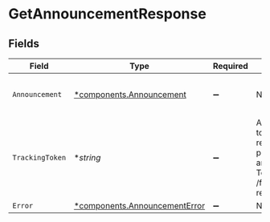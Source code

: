 # GetAnnouncementResponse


## Fields

| Field                                                                                             | Type                                                                                              | Required                                                                                          | Description                                                                                       | Example                                                                                           |
| ------------------------------------------------------------------------------------------------- | ------------------------------------------------------------------------------------------------- | ------------------------------------------------------------------------------------------------- | ------------------------------------------------------------------------------------------------- | ------------------------------------------------------------------------------------------------- |
| `Announcement`                                                                                    | [*components.Announcement](../../models/components/announcement.md)                               | :heavy_minus_sign:                                                                                | N/A                                                                                               | {<br/>"draftId": 342<br/>}                                                                        |
| `TrackingToken`                                                                                   | **string*                                                                                         | :heavy_minus_sign:                                                                                | An opaque token that represents this particular announcement. To be used for /feedback reporting. |                                                                                                   |
| `Error`                                                                                           | [*components.AnnouncementError](../../models/components/announcementerror.md)                     | :heavy_minus_sign:                                                                                | N/A                                                                                               |                                                                                                   |